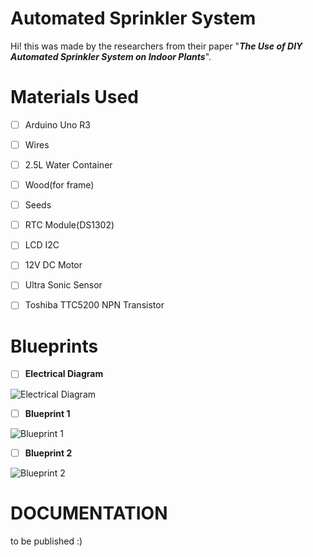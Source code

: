 # Automated Sprinkler System
Hi! this was made by the researchers from their paper "***The Use of DIY Automated Sprinkler System on Indoor Plants***".

# Materials Used

 - [ ] Arduino Uno R3
 - [ ] Wires
 - [ ] 2.5L Water Container
 - [ ] Wood(for frame)
 - [ ] Seeds
 - [ ] RTC Module(DS1302)
 - [ ] LCD I2C
 - [ ] 12V DC Motor
 - [ ] Ultra Sonic Sensor
 - [ ] Toshiba TTC5200 NPN Transistor
 

# Blueprints


 - [ ] **Electrical Diagram**


![Electrical Diagram](https://lh3.googleusercontent.com/pw/AP1GczPMI1nK4v4Bt0DU3Y0mKIrf2Z2_bFn5qRkscH6Vko-GSqsDrBSqrO6p9NItH1bVZCnmTiICuXDODonMzRTDAiX6DeLGF_rWHvlmPfFEN5Tj4tHRVS_cq5KgwvsPwMBY-hxZTEj6WtaRMOUkR552ye-7UaiGZ4RlAjPHBxBDH6Hag9YD2iyr_KdNiXUPm9Mz2vuhyyeznN6t2xApVIX6HLrvNExs-N5343PNeD6AokTuht1YYtVATrgf5W05BjJjOPL-D9P_fZVFUFL9z4lJDJvIScj2ScK_ixiy0k3l1cwgn5Ejg9qlkwYUA2Fh7By6XuLTsNUwxikNNb_ZFn306Z4v4FeD4EaohU4XFwmLEEjFc96XfMHZvkJJMTT4TPDRf2DBH808c2FsXvmRH_Bu1F9l_ml_UEzeuwcmiK0o3naOh7_tQg5dwSWFUMyIAe5jPulO9tpf3ABhI4nOZqhS8rx09cujevLRWx__ncxuvsvy1XHbYJmosthLhUzKlaqXstAtE7s2lePyHMAJyyC9AxFU9KLJbUecV3S_5xPN3w0Vh3GrvJFSTjPv9Kowx4NXxM79MoohR1UC3hz70w54uYBhyelDzinAh0EOgzW5fdwmZ2JP-DMBQp2MBdwYbLPuCpazO_FkQeoIBJr_YcjZZaorZNykt2IAmKbH6VqwVCWg1zvPkpzzbLZqTwWA4P6_9-OCP8kIQze6P7IXN33j4qtuvtMP951WHHhYdxRizq36gZEncdaKRNaYFYfOn7qrqXJV6IIQLf4JCRpTGLSzxfV2wyNexkSNxYmHjvUonxlWgpfgBd6b6rO_j79h35ESPqxdIEdhuWVYyVy0nzqjXeOR-JF9fyb6RNNefyKFWFa3co9ITcMqP8eXtpbZRaaaj9o3yqCG_KZTx7NT3gZGhrcjcXn1Va-kg-9bJi89RW9QxAyudHoSKMl9ESz3rjIFIdjHxlrPUK_zr2OyAJTUJyJyY_6MKQRMeVyaFe0EZwQZ1yeQOVKBIpYdkGV1EEbycrKg=w1275-h591-s-no-gm?authuser=0)


 - [ ] **Blueprint 1**

![Blueprint 1]([https://lh3.googleusercontent.com/pw/AP1GczM3Euzl137Qcq_cx0ybButJoaCvAbK-ww9Oenu_pumGBJNXBwLP-5X3Y1UX2QcmiFtIrMROIloW_5RWKd4luA-yckhvjCQYzkdN0FXFfobzNvvfaVuPQyI3bOEHlUf-XsejPsvqAokyYKc4C1NO3d2H-iA51ghfN4835Eh9aSzjmm11mpJ0KeRadthDeg90zNZZHe3E3yXbe4ZL_9g3JiP5ydSCehkL56Cms-1_vLOcvbyOHb_uGYKT2j-mc00gifS7AciVopQlSShAo3Q9_UfyEnkRjpQLTif_vJXTPPpxV_NRLyIrnBxtvlXU6T8KBevd9I9nbb97Z6Z-pOokGLlZd_tKQ7qiGGfzrHXQmcXF19Sf3-BDdFkJwVcvhcrF2Y1HqSxhiSFPbF9uLmieXlWCIe3VvDjKMT2drzkYVttOMojuI8MASsTPhSVq_3YJyklrf0d5zgKdX55HYnnH7ULyiD261m6vF-GIDV16Lka9hbSNDBtpe6UMxC2_2-sQ9j62jPO_zw3cjbD7Nquo1QAsagPz2kVzE-3Ns2M9RD9D8GeU6eykF6Gs9FSEewKtOFi2evTFZg-e3WVWOv4O-pjBAk8EisMXznEXlTW0uubi5vKjtqXtvMwlo60GYIZai7qWOoZKERz6lswJZgzr2YaaOLMAaurnihZolraC41K4YdwCDGEgcJjo72p5aoaUJ0xltW3gs8VQ1uQzEWk7JSi2zbmcdQIi1oADrOpSe4bXpH-uDlM_ShATAnECDxRncRpv9Y_3IdoMmf6G39j6XbIuYGkG-c71YKWdva7pqpS3OCrjsItzL6beJzi11K26fPQN2JQELoPgLvWTNLrmUyAclnnqV-WyNcCaVcFW3AzCu1Z0njg2WLcWfAUrFjqNbNdrFfF7sB4p7mNNC0v3_xwhICw_0gYg1_6zodTdNjcsLyyppaeYlBvNUuBQvyMAg0cTeTQbI18y6K8XdEA74WjKNKzU8rYQhXPHx8tgNuXMM1hEEEYtWjSRo8cfi7OWLDo=w756-h519-s-no-gm?authuser=0](https://lh3.googleusercontent.com/pw/AP1GczOe__HrWrnlK2oT9ZOD0dkjpr-D6ZkxrqmoxRkS5lYBQgjw1LQq7nQhWQdIUWL-4mEEn-Z_LexEH960T81_Wjzgn1cnFSCyzW3voJE_kYczRS5PryI7tChm00QPLUaTaNsUf7PcDFP6DKHt7Tiyq2kMCPKRu4BTJskoGgcrBMYJb_9_VE1EY2DmEUv3M6i2XR3-1XJ4OT2Ejzle6O2Dya7pY0KY8TcX1KDdM4tWN1ZvcZ6UXKUF0wDxOM6AngLYv9PCNS5YItMp1nVYWCAScx2hfWI9J2etmT51AI3mLnyhPlMd734x0UsFqrFtIGrAQ5p8bH7PqPQSF0cNdUxuLgeDbW_4-0oNAuPBQF_jEVJjY-fs0rwESrV3HhcF4zRMjNH9NApkPRUxCoNl-wmyHiqFqbeBWrQRXhei2cKIY1ScrIypKsBiJH6NzeXVSJvwZb-gRorjl2LhQJWCimQCkiP5reABFKmEKU3GB1kABjdVmpAYZGdOgWiYhPZsFvGH3AeGZrsNvMiQRJoOUyXe9-wrZiM3vFLf1hlG_BKjctXMY1rYvkdqR9quigRlStem14bPk7kRrur4R6QXCgjEMTeqkIUz_Q1xWOUbg3ndrs9f9MD_JwPPgpGgCLVAoOeKg-OUCywdmLDjYiWyNXH4Oraukh8sDyMlBgCtDOc-EQ102RD-JnFh7Ob-4i6k2LuG-kIOfc8hxrFiC5rcAFdmSgZO-6vrU0N58XqNLz68V7ABS0wEUxkvUHCk2OQwYLe145RrXa7cOsH39hnT8PrmSv7Z6MLEbSjnymq-i7cLnUWURlq1u03Pji-xsDnTULEvubeafRXPel_jY9r7e3YdQ5CmhOu_nDhnZ1BjEiEJ79z_62YCckhW23yrLnfv7duXIpahaM9sBrKX-13Z5DqKei6ZzOdk52xBy1L_-RD083GoqJrLI7QC56WSA6HZsdHcoUVYycG_T6iVsSoP3Z6-vXujZZWKvNxTtpa2Sg6pehoyL-eRdjhP7r1BM8jKbFKTh86g=w792-h668-s-no-gm?authuser=0))



 - [ ] **Blueprint 2**

![Blueprint 2]([https://lh3.googleusercontent.com/pw/AP1GczOCXDAnY9g050GdLl8tSkrJ5aRpzl1PiGM2QU38Z2pBrS3Wj4St2J3IXG2Mu27KJVkpfATnux2qI5mSxScfh-H8hH-QQF9JybgkHl5BwmhvkXk-wJ3jAW9HN8t1JyH9xqY1QAD8nkvRo4EJx1wxfZFn-nfCQoxaDG_D8yP0oGAdYjZxaXoLk9Sy5Fd3wof6Vq635o-JHFEMnJXm2jwSdEGMP7IoFP7DaaNbaYiTkmufQgIluqStTuFkGdK9G0_rec_lr1iMBgm_kuwUlWy6B76bnCaS8r6NSZyxAZL2_DmJ64rHJPwPhJfTPQuS071JNrLNRqQzVtk2dFSKycSaf1C4r4YkW_63Q97S4QJshBPsWkNNYq0JkC9rH3H3QIVcG2nhfIkgUba83ZJ1ZzAuje29ZLQ8Lounnjmd-d8zMO6l04Zd5F6f7o5ghHsQ1psUiua3lYDVCcuXQmlfYJMt9JlTJMTQMnygPcbmEHE66svi7Q83gK4ZvrwI3ECVG674PFco5hT-Riw5-lETjlW-zl3QZ6jumqXOwTClYfy233JCN52dHebPxA-IpdIai3PeFb6WDWXLa9aKOkYgZjDVOmQxb0pwdc4fLUpe2_kdn4jv8kqBQDkyZtZ6CuBBzdN_875KmEliqqvQbJ28-UVfLk0rUELVqi9_otHwAZATCZrpRhoi_DGtoFtYC-O7kvqUtpbiHcHwx58LbtEz7gvaou77oWckse3olreOXmEQ_E_6oFWIoH0QFikXIgTF78KuhSe-mBuRG4E3LEJhce14ZEiM35dI6qLzVVhpf7TKlefhgfJKrsGqZhKmlH3zi2OrTM0IRLsHtZw38piv-PvG7u8A9GJl1Fdu5IfoLNBMFEfEGuoWeJ3qQaafCJ_oK_Gh1QjBNPA6dUYsLnH9yvymk7eSILC-BGIrwguC9hoN_WP6M8Sh_kSj8UkoKSgTDpvUV_pxf50-LhQnFpuQuG3iD1VFE15nUVDSLFR639rhlJttUhQAgGtdtCcv4LfLF_zm8_c=w792-h668-s-no-gm?authuser=0](https://lh3.googleusercontent.com/pw/AP1GczOcrLOyVVXdLrLewIunOPub52tSWSFY6q5i2xqZNT11xPMNWFCIa4dkSa54Qaix56njki05rSuQXLuQ594QBve5bz70ogz111-nYByIiP1q9lb-PTXqQYNuiBSMJhOOpN_eQf9ontv19Pq7j_5dFOculPGjMrolHbNx0rS6p2DtideTxcRGtrvx7GHFZ4ZqPEYgOulzBM-sTdogkZhGORAFu0y2O7CNyi5cWkmVY4CpQK0_1dGH7DjADAM-UxhFIaZFO1qPq-CuQcW2CuZva7unKh751smsmof0weXQvrYhg2rFxi1rk3omMT5mqxsMWiBSlO7wW6wOMO_x_PaUD5NRdKHYBO7_tJgyQObmypNseckDjKEbghwvmXogyTXtgRYPnKWrTfpXjm6NspW4YyDIbY5_cCaumnPjIFI_sRN9TmhmtVCt0Ss0pR7QWdisyBAMcG4AHP7b7Ns7YL6ToMwscKf6wNb5Abi19TVaduVLtKzho_HC_nBHR3WrzY4G3Hqdj3klt4s0JrhNvkim64uwF5I30UQrRGFrnvV74Qbbu4nVN0gJlsOB7tGwQG8UdSaJdk9jvs1dKoTKzM-4ZU-fmUHkpBznl7MlbHCEPSOKcWdO_rAPZZJR23K5Y6k6crj6J2a1ZvXZiNJXlPb9ssRO2Wofcaj_cx73_45oMqVzCEjfmpp51HvRVi0i_m0xsXDCPUvJ5Z9Ss1BYsHX1EvIewObnVlmgmvWi8633DgcBgOvKH93aSV5R0w0eNTxTTDCRtcR_OJRA0AizgMRMaTPEXbAA4_Nhd_QFfSuK7PQNmTbbVW38CIhzNLsajkt19_k2WvGIwuM64GieeWNM96O6n8ujgzQFweFONBIx-e93TsD-_bASh1WeiYgyAPT0cBZ0mIk3L8TOr1sHPWgtxdoflZ575a7MOpIxtmrVvr9IrT81T34DU3ZEsFP1mhMddt2cAypXzh3ocrKvaqt3NN50iB2_wehEYNjD7ftYYnaMazqgYbJo81KIuSMYN3IGsu4h=w756-h519-s-no-gm?authuser=0)https://lh3.googleusercontent.com/pw/AP1GczOcrLOyVVXdLrLewIunOPub52tSWSFY6q5i2xqZNT11xPMNWFCIa4dkSa54Qaix56njki05rSuQXLuQ594QBve5bz70ogz111-nYByIiP1q9lb-PTXqQYNuiBSMJhOOpN_eQf9ontv19Pq7j_5dFOculPGjMrolHbNx0rS6p2DtideTxcRGtrvx7GHFZ4ZqPEYgOulzBM-sTdogkZhGORAFu0y2O7CNyi5cWkmVY4CpQK0_1dGH7DjADAM-UxhFIaZFO1qPq-CuQcW2CuZva7unKh751smsmof0weXQvrYhg2rFxi1rk3omMT5mqxsMWiBSlO7wW6wOMO_x_PaUD5NRdKHYBO7_tJgyQObmypNseckDjKEbghwvmXogyTXtgRYPnKWrTfpXjm6NspW4YyDIbY5_cCaumnPjIFI_sRN9TmhmtVCt0Ss0pR7QWdisyBAMcG4AHP7b7Ns7YL6ToMwscKf6wNb5Abi19TVaduVLtKzho_HC_nBHR3WrzY4G3Hqdj3klt4s0JrhNvkim64uwF5I30UQrRGFrnvV74Qbbu4nVN0gJlsOB7tGwQG8UdSaJdk9jvs1dKoTKzM-4ZU-fmUHkpBznl7MlbHCEPSOKcWdO_rAPZZJR23K5Y6k6crj6J2a1ZvXZiNJXlPb9ssRO2Wofcaj_cx73_45oMqVzCEjfmpp51HvRVi0i_m0xsXDCPUvJ5Z9Ss1BYsHX1EvIewObnVlmgmvWi8633DgcBgOvKH93aSV5R0w0eNTxTTDCRtcR_OJRA0AizgMRMaTPEXbAA4_Nhd_QFfSuK7PQNmTbbVW38CIhzNLsajkt19_k2WvGIwuM64GieeWNM96O6n8ujgzQFweFONBIx-e93TsD-_bASh1WeiYgyAPT0cBZ0mIk3L8TOr1sHPWgtxdoflZ575a7MOpIxtmrVvr9IrT81T34DU3ZEsFP1mhMddt2cAypXzh3ocrKvaqt3NN50iB2_wehEYNjD7ftYYnaMazqgYbJo81KIuSMYN3IGsu4h=w756-h519-s-no-gm?authuser=0)

# DOCUMENTATION
to be published :)
